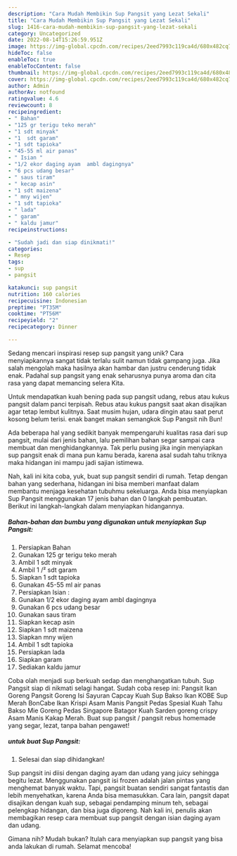 ```yaml
---
description: "Cara Mudah Membikin Sup Pangsit yang Lezat Sekali"
title: "Cara Mudah Membikin Sup Pangsit yang Lezat Sekali"
slug: 1416-cara-mudah-membikin-sup-pangsit-yang-lezat-sekali
category: Uncategorized
date: 2022-08-14T15:26:59.951Z
image: https://img-global.cpcdn.com/recipes/2eed7993c119ca4d/680x482cq70/sup-pangsit-foto-resep-utama.jpg
hideToc: false
enableToc: true
enableTocContent: false
thumbnail: https://img-global.cpcdn.com/recipes/2eed7993c119ca4d/680x482cq70/sup-pangsit-foto-resep-utama.jpg
cover: https://img-global.cpcdn.com/recipes/2eed7993c119ca4d/680x482cq70/sup-pangsit-foto-resep-utama.jpg
author: Admin
authorAv: notfound
ratingvalue: 4.6
reviewcount: 8
recipeingredient:
- " Bahan"
- "125 gr terigu teko merah"
- "1 sdt minyak"
- "1  sdt garam"
- "1 sdt tapioka"
- "45-55 ml air panas"
- " Isian "
- "1/2 ekor daging ayam  ambl dagingnya"
- "6 pcs udang besar"
- " saus tiram"
- " kecap asin"
- "1 sdt maizena"
- " mny wijen"
- "1 sdt tapioka"
- " lada"
- " garam"
- " kaldu jamur"
recipeinstructions:

- "Sudah jadi dan siap dinikmati!"
categories:
- Resep
tags:
- sup
- pangsit

katakunci: sup pangsit 
nutrition: 160 calories
recipecuisine: Indonesian
preptime: "PT35M"
cooktime: "PT56M"
recipeyield: "2"
recipecategory: Dinner

---
```





Sedang mencari inspirasi resep sup pangsit yang unik? Cara menyiapkannya sangat tidak terlalu sulit namun tidak gampang juga. Jika salah mengolah maka hasilnya akan hambar dan justru cenderung tidak enak. Padahal sup pangsit yang enak seharusnya punya aroma dan cita rasa yang dapat memancing selera Kita.





Untuk mendapatkan kuah bening pada sup pangsit udang, rebus atau kukus pangsit dalam panci terpisah. Rebus atau kukus pangsit saat akan disajikan agar tetap lembut kulitnya. Saat musim hujan, udara dingin atau saat perut kosong belum terisi. enak banget makan semangkok Sup Pangsit nih Bun!

Ada beberapa hal yang sedikit banyak mempengaruhi kualitas rasa dari sup pangsit, mulai dari jenis bahan, lalu pemilihan bahan segar sampai cara membuat dan menghidangkannya. Tak perlu pusing jika ingin menyiapkan sup pangsit enak di mana pun kamu berada, karena asal sudah tahu triknya maka hidangan ini mampu jadi sajian istimewa.






Nah, kali ini kita coba, yuk, buat sup pangsit sendiri di rumah. Tetap dengan bahan yang sederhana, hidangan ini bisa memberi manfaat dalam membantu menjaga kesehatan tubuhmu sekeluarga. Anda bisa menyiapkan Sup Pangsit menggunakan 17 jenis bahan dan 0 langkah pembuatan. Berikut ini langkah-langkah dalam menyiapkan hidangannya.

<!--inarticleads1-->

##### Bahan-bahan dan bumbu yang digunakan untuk menyiapkan Sup Pangsit:

1. Persiapkan  Bahan
1. Gunakan 125 gr terigu teko merah
1. Ambil 1 sdt minyak
1. Ambil 1 /² sdt garam
1. Siapkan 1 sdt tapioka
1. Gunakan 45-55 ml air panas
1. Persiapkan  Isian :
1. Gunakan 1/2 ekor daging ayam  ambl dagingnya
1. Gunakan 6 pcs udang besar
1. Gunakan  saus tiram
1. Siapkan  kecap asin
1. Siapkan 1 sdt maizena
1. Siapkan  mny wijen
1. Ambil 1 sdt tapioka
1. Persiapkan  lada
1. Siapkan  garam
1. Sediakan  kaldu jamur


Coba olah menjadi sup berkuah sedap dan menghangatkan tubuh. Sup Pangsit siap di nikmati selagi hangat. Sudah coba resep ini: Pangsit Ikan Goreng Pangsit Goreng Isi Sayuran Capcay Kuah Sup Bakso Ikan KOBE Sup Merah BonCabe Ikan Krispi Asam Manis Pangsit Pedas Spesial Kuah Tahu Bakso Mie Goreng Pedas Singapore Batagor Kuah Sarden goreng crispy Asam Manis Kakap Merah. Buat sup pangsit / pangsit rebus homemade yang segar, lezat, tanpa bahan pengawet! 

<!--inarticleads2-->

#####  untuk buat Sup Pangsit:


1. Selesai dan siap dihidangkan!

Sup pangsit ini diisi dengan daging ayam dan udang yang juicy sehingga begitu lezat. Menggunakan pangsit isi frozen adalah jalan pintas yang menghemat banyak waktu. Tapi, pangsit buatan sendiri sangat fantastis dan lebih menyehatkan, karena Anda bisa memasukkan. Cara lain, pangsit dapat disajikan dengan kuah sup, sebagai pendamping minum teh, sebagai pelengkap hidangan, dan bisa juga digoreng. Nah kali ini, penulis akan membagikan resep cara membuat sup pangsit dengan isian daging ayam dan udang. 

Gimana nih? Mudah bukan? Itulah cara menyiapkan sup pangsit yang bisa anda lakukan di rumah. Selamat mencoba!
